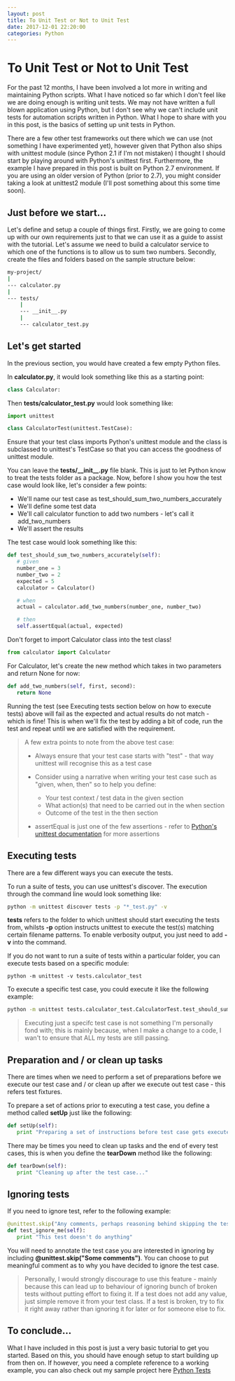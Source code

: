 ```yaml
---
layout: post
title: To Unit Test or Not to Unit Test
date: 2017-12-01 22:20:00
categories: Python
---
```


# To Unit Test or Not to Unit Test


For the past 12 months, I have been involved a lot more in writing and maintaining Python scripts. What I have noticed so far which I don't feel like we are doing enough is writing unit tests. We may not have written a full blown application using Python, but I don't see why we can't include unit tests for automation scripts written in Python. What I hope to share with you in this post, is the basics of setting up unit tests in Python.

There are a few other test frameworks out there which we can use (not something I have experimented yet), however given that Python also ships with unittest module (since Python 2.1 if I'm not mistaken) I thought I should start by playing around with Python's unittest first. Furthermore, the example I have prepared in this post is built on Python 2.7 environment. If you are using an older version of Python (prior to 2.7), you might consider taking a look at unittest2 module (I'll post something about this some time soon).



## Just before we start...

Let's define and setup a couple of things first. Firstly, we are going to come up with our own requirements just to that we can use it as a guide to assist with the tutorial. Let's assume we need to build a calculator service to which one of the functions is to allow us to sum two numbers. Secondly, create the files and folders based on the sample structure below:

```bash
my-project/
|
--- calculator.py
|
--- tests/
    |
    --- __init__.py
    |
    --- calculator_test.py

```


## Let's get started

In the previous section, you would have created a few empty Python files.

In **calculator.py**, it would look something like this as a starting point:


```python
class Calculator:

```

Then **tests/calculator_test.py** would look something like:

```python
import unittest

class CalculatorTest(unittest.TestCase):

```

Ensure that your test class imports Python's unittest module and the class is subclassed to unittest's TestCase so that you can access the goodness of unittest module.

You can leave the **tests/\_\_init\_\_.py** file blank. This is just to let Python know to treat the tests folder as a package. Now, before I show you how the test case would look like, let's consider a few points:
- We'll name our test case as test_should_sum_two_numbers_accurately
- We'll define some test data
- We'll call calculator function to add two numbers - let's call it add_two_numbers
- We'll assert the results

The test case would look something like this:

```python
def test_should_sum_two_numbers_accurately(self):
   # given
   number_one = 3
   number_two = 2
   expected = 5
   calculator = Calculator()

   # when
   actual = calculator.add_two_numbers(number_one, number_two)

   # then
   self.assertEqual(actual, expected)

```

Don't forget to import Calculator class into the test class!

```python
from calculator import Calculator
```

For Calculator, let's create the new method which takes in two parameters and return None for now:

```python
def add_two_numbers(self, first, second):
   return None
```

Running the test (see Executing tests section below on how to execute tests) above will fail as the expected and actual results do not match - which is fine! This is when we'll fix the test by adding a bit of code, run the test and repeat until we are satisfied with the requirement.

> A few extra points to note from the above test case:
> - Always ensure that your test case starts with "test" - that way unittest will recognise this as a test case
>
> - Consider using a narrative when writing your test case such as "given, when, then" so to help you define:
>   - Your test context / test data in the given section
>   - What action(s) that need to be carried out in the when section
>   - Outcome of the test in the then section
> - assertEqual is just one of the few assertions - refer to [Python's unittest documentation](https://docs.python.org/2/library/unittest.html#unittest.TestCase) for more assertions


## Executing tests

There are a few different ways you can execute the tests.

To run a suite of tests, you can use unittest's discover. The execution through the command line would look something like:

```bash
python -m unittest discover tests -p "*_test.py" -v
```

**tests** refers to the folder to which unittest should start executing the tests from, whilsts **-p** option instructs unittest to execute the test(s) matching certain filename patterns. To enable verbosity output, you just need to add **-v** into the command.

If you do not want to run a suite of tests within a particular folder, you can execute tests based on a specific module:

```
python -m unittest -v tests.calculator_test
```

To execute a specific test case, you could execute it like the following example:


```bash
python -m unittest tests.calculator_test.CalculatorTest.test_should_sum_two_numbers_accurately
```

> Executing just a specifc test case is not something I'm personally fond with; this is mainly because, when I make a change to a code, I wan't to ensure that ALL my tests are still passing. 

## Preparation and / or clean up tasks

There are times when we need to perform a set of preparations before we execute our test case and / or clean up after we execute out test case - this refers test fixtures.

To prepare a set of actions prior to executing a test case, you define a method called **setUp** just like the following:

```python
def setUp(self):
   print "Preparing a set of instructions before test case gets executed.."
```

There may be times you need to clean up tasks and the end of every test cases, this is when you define the **tearDown** method like the following:

```python
def tearDown(self):
   print "Cleaning up after the test case..."

```

## Ignoring tests

If you need to ignore test, refer to the following example:

```python
@unittest.skip("Any comments, perhaps reasoning behind skipping the test?")
def test_ignore_me(self):
   print "This test doesn't do anything"
```

You will need to annotate the test case you are interested in ignoring by including **@unittest.skip("Some comments")**. You can choose to put  meaningful comment as to why you have decided to ignore the test case. 

> Personally, I would strongly discourage to use this feature - mainly because this can lead up to behaviour of ignoring bunch of broken tests without putting effort to fixing it. If a test does not add any value, just simple remove it from your test class. If a test is broken, try to fix it right away rather than ignoring it for later or for someone else to fix.


## To conclude...

What I have included in this post is just a very basic tutorial to get you started. Based on this, you should have enough setup to start building up from then on. If however, you need a complete reference to a working example, you can also check out my sample project here [Python Tests](https://github.com/graemeo/python-tests)
